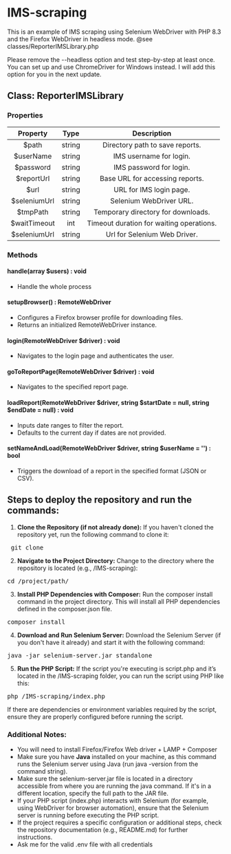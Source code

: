 # IMS-scraping

This is an example of IMS scraping using Selenium WebDriver with PHP 8.3 and the Firefox WebDriver in headless mode.
@see classes/ReporterIMSLibrary.php

Please remove the --headless option and test step-by-step at least once.
You can set up and use ChromeDriver for Windows instead.
I will add this option for you in the next update.

## **Class: ReporterIMSLibrary**
### **Properties**

|**Property**|**Type**|**Description**|
| :-: | :-: | :-: |
|$path|string|Directory path to save reports.|
|$userName|string|IMS username for login.|
|$password|string|IMS password for login.|
|$reportUrl|string|Base URL for accessing reports.|
|$url|string|URL for IMS login page.|
|$seleniumUrl|string|Selenium WebDriver URL.|
|$tmpPath|string|Temporary directory for downloads.|
|$waitTimeout|int|Timeout duration for waiting operations.|
|$seleniumUrl|string|Url for Selenium Web Driver.|


### **Methods**
#### **handle(array $users) : void**
- Handle the whole process
#### **setupBrowser() : RemoteWebDriver**
- Configures a Firefox browser profile for downloading files.
- Returns an initialized RemoteWebDriver instance.
#### **login(RemoteWebDriver $driver) : void**
- Navigates to the login page and authenticates the user.
#### **goToReportPage(RemoteWebDriver $driver) : void**
- Navigates to the specified report page.
#### **loadReport(RemoteWebDriver $driver, string $startDate = null, string $endDate = null) : void**
- Inputs date ranges to filter the report.
- Defaults to the current day if dates are not provided.
#### **setNameAndLoad(RemoteWebDriver $driver, string $userName = '') : bool**
- Triggers the download of a report in the specified format (JSON or CSV).

## **Steps to deploy the repository and run the commands:**
1. **Clone the Repository (if not already done):** If you haven't cloned the repository yet, run the following command to clone it:

<pre> git clone <repository\_url> </pre>

2. **Navigate to the Project Directory:** Change to the directory where the repository is located (e.g., /IMS-scraping):

<pre >cd /project/path/ </pre>

3. **Install PHP Dependencies with Composer:** Run the composer install command in the project directory. This will install all PHP dependencies defined in the composer.json file.

<pre>composer install</pre>

4. **Download and Run Selenium Server:** Download the Selenium Server (if you don't have it already) and start it with the following command:

<pre >java -jar selenium-server.jar standalone</pre>

5. **Run the PHP Script:** If the script you're executing is script.php and it’s located in the /IMS-scraping folder, you can run the script using PHP like this:

<pre >php /IMS-scraping/index.php</pre>

If there are dependencies or environment variables required by the script, ensure they are properly configured before running the script.

### **Additional Notes:**
- You will need to install Firefox/Firefox Web driver + LAMP + Composer
- Make sure you have **Java** installed on your machine, as this command runs the Selenium server using Java (run java -version from the command string).
- Make sure the selenium-server.jar file is located in a directory accessible from where you are running the java command. If it's in a different location, specify the full path to the JAR file.
- If your PHP script (index.php) interacts with Selenium (for example, using WebDriver for browser automation), ensure that the Selenium server is running before executing the PHP script.
- If the project requires a specific configuration or additional steps, check the repository documentation (e.g., README.md) for further instructions.
- Ask me for the valid .env file with all credentials
